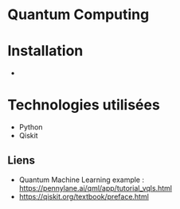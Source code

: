# Quantum Computing

# Installation
- 

# Technologies utilisées
- Python
- Qiskit

## Liens
- Quantum Machine Learning example : https://pennylane.ai/qml/app/tutorial_vqls.html
- https://qiskit.org/textbook/preface.html

